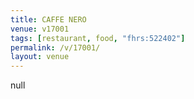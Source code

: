 ```yaml
---
title: CAFFE NERO
venue: v17001
tags: [restaurant, food, "fhrs:522402"]
permalink: /v/17001/
layout: venue
---
```

null